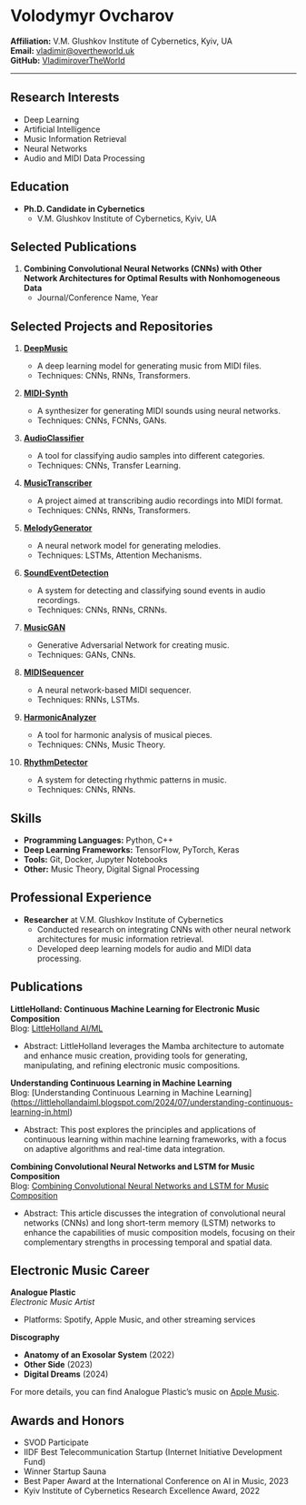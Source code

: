 # Volodymyr Ovcharov

**Affiliation:** V.M. Glushkov Institute of Cybernetics, Kyiv, UA  
**Email:** [vladimir@overtheworld.uk](mailto:vladimir@overtheworld.uk)  
**GitHub:** [VladimiroverTheWorld](https://github.com/vladimirovertheworld)

---


## Research Interests
- Deep Learning
- Artificial Intelligence
- Music Information Retrieval
- Neural Networks
- Audio and MIDI Data Processing

## Education
- **Ph.D. Candidate in Cybernetics**
  - V.M. Glushkov Institute of Cybernetics, Kyiv, UA

## Selected Publications
1. **Combining Convolutional Neural Networks (CNNs) with Other Network Architectures for Optimal Results with Nonhomogeneous Data**
   - Journal/Conference Name, Year

## Selected Projects and Repositories
1. **[DeepMusic](https://github.com/vladimirovertheworld/DeepMusic)**
   - A deep learning model for generating music from MIDI files.
   - Techniques: CNNs, RNNs, Transformers.

2. **[MIDI-Synth](https://github.com/vladimirovertheworld/MIDI-Synth)**
   - A synthesizer for generating MIDI sounds using neural networks.
   - Techniques: CNNs, FCNNs, GANs.

3. **[AudioClassifier](https://github.com/vladimirovertheworld/AudioClassifier)**
   - A tool for classifying audio samples into different categories.
   - Techniques: CNNs, Transfer Learning.

4. **[MusicTranscriber](https://github.com/vladimirovertheworld/MusicTranscriber)**
   - A project aimed at transcribing audio recordings into MIDI format.
   - Techniques: CNNs, RNNs, Transformers.

5. **[MelodyGenerator](https://github.com/vladimirovertheworld/MelodyGenerator)**
   - A neural network model for generating melodies.
   - Techniques: LSTMs, Attention Mechanisms.

6. **[SoundEventDetection](https://github.com/vladimirovertheworld/SoundEventDetection)**
   - A system for detecting and classifying sound events in audio recordings.
   - Techniques: CNNs, RNNs, CRNNs.

7. **[MusicGAN](https://github.com/vladimirovertheworld/MusicGAN)**
   - Generative Adversarial Network for creating music.
   - Techniques: GANs, CNNs.

8. **[MIDISequencer](https://github.com/vladimirovertheworld/MIDISequencer)**
   - A neural network-based MIDI sequencer.
   - Techniques: RNNs, LSTMs.

9. **[HarmonicAnalyzer](https://github.com/vladimirovertheworld/HarmonicAnalyzer)**
   - A tool for harmonic analysis of musical pieces.
   - Techniques: CNNs, Music Theory.

10. **[RhythmDetector](https://github.com/vladimirovertheworld/RhythmDetector)**
    - A system for detecting rhythmic patterns in music.
    - Techniques: CNNs, RNNs.

## Skills
- **Programming Languages:** Python, C++
- **Deep Learning Frameworks:** TensorFlow, PyTorch, Keras
- **Tools:** Git, Docker, Jupyter Notebooks
- **Other:** Music Theory, Digital Signal Processing

## Professional Experience
- **Researcher** at V.M. Glushkov Institute of Cybernetics
  - Conducted research on integrating CNNs with other neural network architectures for music information retrieval.
  - Developed deep learning models for audio and MIDI data processing.

## Publications

**LittleHolland: Continuous Machine Learning for Electronic Music Composition**  
Blog: [LittleHolland AI/ML](https://littlehollandaiml.blogspot.com/2024/07/littleholland-continuous-machine.html)  
- Abstract: LittleHolland leverages the Mamba architecture to automate and enhance music creation, providing tools for generating, manipulating, and refining electronic music compositions.

**Understanding Continuous Learning in Machine Learning**  
Blog: [Understanding Continuous Learning in Machine Learning]
(https://littlehollandaiml.blogspot.com/2024/07/understanding-continuous-learning-in.html)
- Abstract: This post explores the principles and applications of continuous learning within machine learning frameworks, with a focus on adaptive algorithms and real-time data integration.

**Combining Convolutional Neural Networks and LSTM for Music Composition**  
Blog: [Combining Convolutional Neural Networks and LSTM for Music Composition](https://littlehollandaiml.blogspot.com/2024/07/combining-convolutional-neural-networks.html)  
- Abstract: This article discusses the integration of convolutional neural networks (CNNs) and long short-term memory (LSTM) networks to enhance the capabilities of music composition models, focusing on their complementary strengths in processing temporal and spatial data.

## Electronic Music Career

**Analogue Plastic**  
*Electronic Music Artist*  
- Platforms: Spotify, Apple Music, and other streaming services

**Discography**  
- **Anatomy of an Exosolar System** (2022)
- **Other Side** (2023)
- **Digital Dreams** (2024)

For more details, you can find Analogue Plastic’s music on [Apple Music](https://music.apple.com/us/artist/analogue-plastic/1592642555).

## Awards and Honors

- SVOD Participate
- IIDF Best Telecommunication Startup (Internet Initiative Development Fund)
- Winner Startup Sauna
- Best Paper Award at the International Conference on AI in Music, 2023
- Kyiv Institute of Cybernetics Research Excellence Award, 2022




